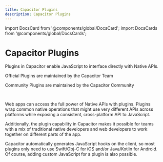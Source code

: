 ```yaml
---
title: Capacitor Plugins
description: Capacitor Plugins
---
```


import DocsCard from '@components/global/DocsCard';
import DocsCards from '@components/global/DocsCards';

# Capacitor Plugins

Plugins in Capacitor enable JavaScript to interface directly with Native APIs.

<DocsCards>
  <DocsCard 
    header="Official plugins" 
    img="/img/v4/docs/capacitor-card.png" 
    href="/apis"
  >
    <p>
      Official Plugins are maintained by the Capacitor Team
    </p>
  </DocsCard>
  <DocsCard 
    header="Community plugins"
    img="/img/v4/docs/community-card.png"
    href="/plugins/community"
  >
    <p>
      Community Plugins are maintained by the Capacitor Community
    </p>
  </DocsCard>
</DocsCards>

<br/>

Web apps can access the full power of Native APIs with plugins. Plugins wrap common native operations that might use very different APIs across platforms while exposing a consistent, cross-platform API to JavaScript.

Additionally, the plugin capability in Capacitor makes it possible for teams with a mix of traditional native developers and web developers to work together on different parts of the app.

Capacitor automatically generates JavaScript hooks on the client, so most plugins only need to use Swift/Obj-C for iOS and/or Java/Kotlin for Android. Of course, adding custom JavaScript for a plugin is also possible.
